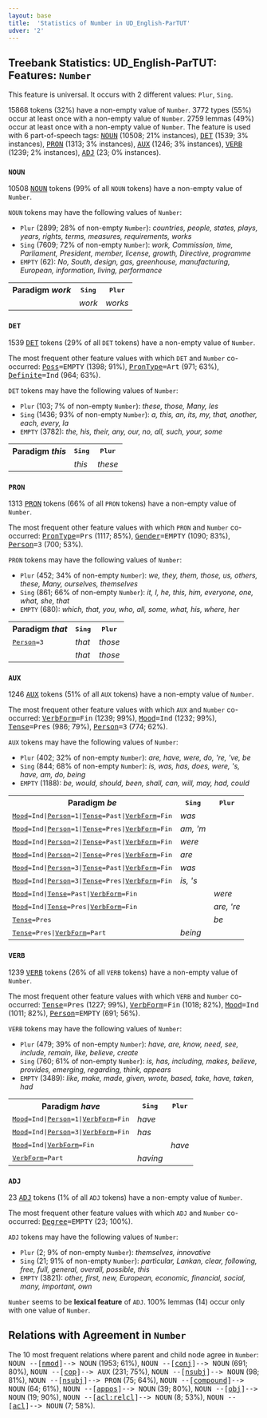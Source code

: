 ```yaml
---
layout: base
title:  'Statistics of Number in UD_English-ParTUT'
udver: '2'
---
```


## Treebank Statistics: UD_English-ParTUT: Features: `Number`

This feature is universal.
It occurs with 2 different values: `Plur`, `Sing`.

15868 tokens (32%) have a non-empty value of `Number`.
3772 types (55%) occur at least once with a non-empty value of `Number`.
2759 lemmas (49%) occur at least once with a non-empty value of `Number`.
The feature is used with 6 part-of-speech tags: <tt><a href="en_partut-pos-NOUN.html">NOUN</a></tt> (10508; 21% instances), <tt><a href="en_partut-pos-DET.html">DET</a></tt> (1539; 3% instances), <tt><a href="en_partut-pos-PRON.html">PRON</a></tt> (1313; 3% instances), <tt><a href="en_partut-pos-AUX.html">AUX</a></tt> (1246; 3% instances), <tt><a href="en_partut-pos-VERB.html">VERB</a></tt> (1239; 2% instances), <tt><a href="en_partut-pos-ADJ.html">ADJ</a></tt> (23; 0% instances).

### `NOUN`

10508 <tt><a href="en_partut-pos-NOUN.html">NOUN</a></tt> tokens (99% of all `NOUN` tokens) have a non-empty value of `Number`.

`NOUN` tokens may have the following values of `Number`:

* `Plur` (2899; 28% of non-empty `Number`): <em>countries, people, states, plays, years, rights, terms, measures, requirements, works</em>
* `Sing` (7609; 72% of non-empty `Number`): <em>work, Commission, time, Parliament, President, member, license, growth, Directive, programme</em>
* `EMPTY` (62): <em>No, South, design, gas, greenhouse, manufacturing, European, information, living, performance</em>

<table>
  <tr><th>Paradigm <i>work</i></th><th><tt>Sing</tt></th><th><tt>Plur</tt></th></tr>
  <tr><td><tt></tt></td><td><em>work</em></td><td><em>works</em></td></tr>
</table>

### `DET`

1539 <tt><a href="en_partut-pos-DET.html">DET</a></tt> tokens (29% of all `DET` tokens) have a non-empty value of `Number`.

The most frequent other feature values with which `DET` and `Number` co-occurred: <tt><a href="en_partut-feat-Poss.html">Poss</a></tt><tt>=EMPTY</tt> (1398; 91%), <tt><a href="en_partut-feat-PronType.html">PronType</a></tt><tt>=Art</tt> (971; 63%), <tt><a href="en_partut-feat-Definite.html">Definite</a></tt><tt>=Ind</tt> (964; 63%).

`DET` tokens may have the following values of `Number`:

* `Plur` (103; 7% of non-empty `Number`): <em>these, those, Many, les</em>
* `Sing` (1436; 93% of non-empty `Number`): <em>a, this, an, its, my, that, another, each, every, la</em>
* `EMPTY` (3782): <em>the, his, their, any, our, no, all, such, your, some</em>

<table>
  <tr><th>Paradigm <i>this</i></th><th><tt>Sing</tt></th><th><tt>Plur</tt></th></tr>
  <tr><td><tt></tt></td><td><em>this</em></td><td><em>these</em></td></tr>
</table>

### `PRON`

1313 <tt><a href="en_partut-pos-PRON.html">PRON</a></tt> tokens (66% of all `PRON` tokens) have a non-empty value of `Number`.

The most frequent other feature values with which `PRON` and `Number` co-occurred: <tt><a href="en_partut-feat-PronType.html">PronType</a></tt><tt>=Prs</tt> (1117; 85%), <tt><a href="en_partut-feat-Gender.html">Gender</a></tt><tt>=EMPTY</tt> (1090; 83%), <tt><a href="en_partut-feat-Person.html">Person</a></tt><tt>=3</tt> (700; 53%).

`PRON` tokens may have the following values of `Number`:

* `Plur` (452; 34% of non-empty `Number`): <em>we, they, them, those, us, others, these, Many, ourselves, themselves</em>
* `Sing` (861; 66% of non-empty `Number`): <em>it, I, he, this, him, everyone, one, what, she, that</em>
* `EMPTY` (680): <em>which, that, you, who, all, some, what, his, where, her</em>

<table>
  <tr><th>Paradigm <i>that</i></th><th><tt>Sing</tt></th><th><tt>Plur</tt></th></tr>
  <tr><td><tt><tt><a href="en_partut-feat-Person.html">Person</a></tt><tt>=3</tt></tt></td><td><em>that</em></td><td><em>those</em></td></tr>
  <tr><td><tt></tt></td><td><em>that</em></td><td><em>those</em></td></tr>
</table>

### `AUX`

1246 <tt><a href="en_partut-pos-AUX.html">AUX</a></tt> tokens (51% of all `AUX` tokens) have a non-empty value of `Number`.

The most frequent other feature values with which `AUX` and `Number` co-occurred: <tt><a href="en_partut-feat-VerbForm.html">VerbForm</a></tt><tt>=Fin</tt> (1239; 99%), <tt><a href="en_partut-feat-Mood.html">Mood</a></tt><tt>=Ind</tt> (1232; 99%), <tt><a href="en_partut-feat-Tense.html">Tense</a></tt><tt>=Pres</tt> (986; 79%), <tt><a href="en_partut-feat-Person.html">Person</a></tt><tt>=3</tt> (774; 62%).

`AUX` tokens may have the following values of `Number`:

* `Plur` (402; 32% of non-empty `Number`): <em>are, have, were, do, 're, 've, be</em>
* `Sing` (844; 68% of non-empty `Number`): <em>is, was, has, does, were, 's, have, am, do, being</em>
* `EMPTY` (1188): <em>be, would, should, been, shall, can, will, may, had, could</em>

<table>
  <tr><th>Paradigm <i>be</i></th><th><tt>Sing</tt></th><th><tt>Plur</tt></th></tr>
  <tr><td><tt><tt><a href="en_partut-feat-Mood.html">Mood</a></tt><tt>=Ind</tt>|<tt><a href="en_partut-feat-Person.html">Person</a></tt><tt>=1</tt>|<tt><a href="en_partut-feat-Tense.html">Tense</a></tt><tt>=Past</tt>|<tt><a href="en_partut-feat-VerbForm.html">VerbForm</a></tt><tt>=Fin</tt></tt></td><td><em>was</em></td><td></td></tr>
  <tr><td><tt><tt><a href="en_partut-feat-Mood.html">Mood</a></tt><tt>=Ind</tt>|<tt><a href="en_partut-feat-Person.html">Person</a></tt><tt>=1</tt>|<tt><a href="en_partut-feat-Tense.html">Tense</a></tt><tt>=Pres</tt>|<tt><a href="en_partut-feat-VerbForm.html">VerbForm</a></tt><tt>=Fin</tt></tt></td><td><em>am, 'm</em></td><td></td></tr>
  <tr><td><tt><tt><a href="en_partut-feat-Mood.html">Mood</a></tt><tt>=Ind</tt>|<tt><a href="en_partut-feat-Person.html">Person</a></tt><tt>=2</tt>|<tt><a href="en_partut-feat-Tense.html">Tense</a></tt><tt>=Past</tt>|<tt><a href="en_partut-feat-VerbForm.html">VerbForm</a></tt><tt>=Fin</tt></tt></td><td><em>were</em></td><td></td></tr>
  <tr><td><tt><tt><a href="en_partut-feat-Mood.html">Mood</a></tt><tt>=Ind</tt>|<tt><a href="en_partut-feat-Person.html">Person</a></tt><tt>=2</tt>|<tt><a href="en_partut-feat-Tense.html">Tense</a></tt><tt>=Pres</tt>|<tt><a href="en_partut-feat-VerbForm.html">VerbForm</a></tt><tt>=Fin</tt></tt></td><td><em>are</em></td><td></td></tr>
  <tr><td><tt><tt><a href="en_partut-feat-Mood.html">Mood</a></tt><tt>=Ind</tt>|<tt><a href="en_partut-feat-Person.html">Person</a></tt><tt>=3</tt>|<tt><a href="en_partut-feat-Tense.html">Tense</a></tt><tt>=Past</tt>|<tt><a href="en_partut-feat-VerbForm.html">VerbForm</a></tt><tt>=Fin</tt></tt></td><td><em>was</em></td><td></td></tr>
  <tr><td><tt><tt><a href="en_partut-feat-Mood.html">Mood</a></tt><tt>=Ind</tt>|<tt><a href="en_partut-feat-Person.html">Person</a></tt><tt>=3</tt>|<tt><a href="en_partut-feat-Tense.html">Tense</a></tt><tt>=Pres</tt>|<tt><a href="en_partut-feat-VerbForm.html">VerbForm</a></tt><tt>=Fin</tt></tt></td><td><em>is, 's</em></td><td></td></tr>
  <tr><td><tt><tt><a href="en_partut-feat-Mood.html">Mood</a></tt><tt>=Ind</tt>|<tt><a href="en_partut-feat-Tense.html">Tense</a></tt><tt>=Past</tt>|<tt><a href="en_partut-feat-VerbForm.html">VerbForm</a></tt><tt>=Fin</tt></tt></td><td></td><td><em>were</em></td></tr>
  <tr><td><tt><tt><a href="en_partut-feat-Mood.html">Mood</a></tt><tt>=Ind</tt>|<tt><a href="en_partut-feat-Tense.html">Tense</a></tt><tt>=Pres</tt>|<tt><a href="en_partut-feat-VerbForm.html">VerbForm</a></tt><tt>=Fin</tt></tt></td><td></td><td><em>are, 're</em></td></tr>
  <tr><td><tt><tt><a href="en_partut-feat-Tense.html">Tense</a></tt><tt>=Pres</tt></tt></td><td></td><td><em>be</em></td></tr>
  <tr><td><tt><tt><a href="en_partut-feat-Tense.html">Tense</a></tt><tt>=Pres</tt>|<tt><a href="en_partut-feat-VerbForm.html">VerbForm</a></tt><tt>=Part</tt></tt></td><td><em>being</em></td><td></td></tr>
</table>

### `VERB`

1239 <tt><a href="en_partut-pos-VERB.html">VERB</a></tt> tokens (26% of all `VERB` tokens) have a non-empty value of `Number`.

The most frequent other feature values with which `VERB` and `Number` co-occurred: <tt><a href="en_partut-feat-Tense.html">Tense</a></tt><tt>=Pres</tt> (1227; 99%), <tt><a href="en_partut-feat-VerbForm.html">VerbForm</a></tt><tt>=Fin</tt> (1018; 82%), <tt><a href="en_partut-feat-Mood.html">Mood</a></tt><tt>=Ind</tt> (1011; 82%), <tt><a href="en_partut-feat-Person.html">Person</a></tt><tt>=EMPTY</tt> (691; 56%).

`VERB` tokens may have the following values of `Number`:

* `Plur` (479; 39% of non-empty `Number`): <em>have, are, know, need, see, include, remain, like, believe, create</em>
* `Sing` (760; 61% of non-empty `Number`): <em>is, has, including, makes, believe, provides, emerging, regarding, think, appears</em>
* `EMPTY` (3489): <em>like, make, made, given, wrote, based, take, have, taken, had</em>

<table>
  <tr><th>Paradigm <i>have</i></th><th><tt>Sing</tt></th><th><tt>Plur</tt></th></tr>
  <tr><td><tt><tt><a href="en_partut-feat-Mood.html">Mood</a></tt><tt>=Ind</tt>|<tt><a href="en_partut-feat-Person.html">Person</a></tt><tt>=1</tt>|<tt><a href="en_partut-feat-VerbForm.html">VerbForm</a></tt><tt>=Fin</tt></tt></td><td><em>have</em></td><td></td></tr>
  <tr><td><tt><tt><a href="en_partut-feat-Mood.html">Mood</a></tt><tt>=Ind</tt>|<tt><a href="en_partut-feat-Person.html">Person</a></tt><tt>=3</tt>|<tt><a href="en_partut-feat-VerbForm.html">VerbForm</a></tt><tt>=Fin</tt></tt></td><td><em>has</em></td><td></td></tr>
  <tr><td><tt><tt><a href="en_partut-feat-Mood.html">Mood</a></tt><tt>=Ind</tt>|<tt><a href="en_partut-feat-VerbForm.html">VerbForm</a></tt><tt>=Fin</tt></tt></td><td></td><td><em>have</em></td></tr>
  <tr><td><tt><tt><a href="en_partut-feat-VerbForm.html">VerbForm</a></tt><tt>=Part</tt></tt></td><td><em>having</em></td><td></td></tr>
</table>

### `ADJ`

23 <tt><a href="en_partut-pos-ADJ.html">ADJ</a></tt> tokens (1% of all `ADJ` tokens) have a non-empty value of `Number`.

The most frequent other feature values with which `ADJ` and `Number` co-occurred: <tt><a href="en_partut-feat-Degree.html">Degree</a></tt><tt>=EMPTY</tt> (23; 100%).

`ADJ` tokens may have the following values of `Number`:

* `Plur` (2; 9% of non-empty `Number`): <em>themselves, innovative</em>
* `Sing` (21; 91% of non-empty `Number`): <em>particular, Lankan, clear, following, free, full, general, overall, possible, this</em>
* `EMPTY` (3821): <em>other, first, new, European, economic, financial, social, many, important, own</em>

`Number` seems to be **lexical feature** of `ADJ`. 100% lemmas (14) occur only with one value of `Number`.

## Relations with Agreement in `Number`

The 10 most frequent relations where parent and child node agree in `Number`:
<tt>NOUN --[<tt><a href="en_partut-dep-nmod.html">nmod</a></tt>]--> NOUN</tt> (1953; 61%),
<tt>NOUN --[<tt><a href="en_partut-dep-conj.html">conj</a></tt>]--> NOUN</tt> (691; 80%),
<tt>NOUN --[<tt><a href="en_partut-dep-cop.html">cop</a></tt>]--> AUX</tt> (231; 75%),
<tt>NOUN --[<tt><a href="en_partut-dep-nsubj.html">nsubj</a></tt>]--> NOUN</tt> (98; 81%),
<tt>NOUN --[<tt><a href="en_partut-dep-nsubj.html">nsubj</a></tt>]--> PRON</tt> (75; 64%),
<tt>NOUN --[<tt><a href="en_partut-dep-compound.html">compound</a></tt>]--> NOUN</tt> (64; 61%),
<tt>NOUN --[<tt><a href="en_partut-dep-appos.html">appos</a></tt>]--> NOUN</tt> (39; 80%),
<tt>NOUN --[<tt><a href="en_partut-dep-obj.html">obj</a></tt>]--> NOUN</tt> (19; 90%),
<tt>NOUN --[<tt><a href="en_partut-dep-acl-relcl.html">acl:relcl</a></tt>]--> NOUN</tt> (8; 53%),
<tt>NOUN --[<tt><a href="en_partut-dep-acl.html">acl</a></tt>]--> NOUN</tt> (7; 58%).


